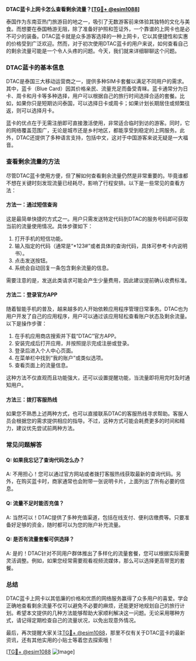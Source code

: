 **DTAC蓝卡上网卡怎么查看剩余流量？[[TG💪+ @esim1088](https://t.me/s/esim1088)]**

泰国作为东南亚热门旅游目的地之一，吸引了无数游客前来体验其独特的文化与美食。而想要在泰国畅游无阻，除了准备好护照和签证外，一个靠谱的上网卡也是必不可少的装备。DTAC蓝卡就是众多游客选择的一种上网卡，它以其便捷性和实惠的价格受到广泛欢迎。然而，对于初次使用DTAC蓝卡的用户来说，如何查看自己的剩余流量可能是一个令人头疼的问题。今天，我们就来详细聊聊这个问题。

### DTAC蓝卡的基本信息

DTAC是泰国三大移动运营商之一，提供多种SIM卡套餐以满足不同用户的需求。其中，蓝卡（Blue Card）因其价格亲民、流量充足而备受青睐。蓝卡通常分为日卡、周卡和月卡等多种选择，用户可以根据自己的旅行时间选择合适的套餐。比如，如果你只是短期访问泰国，可以选择日卡或周卡；如果计划长期居住或频繁往返，则可以选择月卡。

蓝卡的优点在于无需注册即可直接激活使用，非常适合临时到访的游客。同时，它的网络覆盖范围广，无论是城市还是乡村地区，都能享受到稳定的上网服务。此外，DTAC还提供了多种语言支持，包括中文，这对于中国游客来说无疑是一大福音。

### 查看剩余流量的方法

尽管DTAC蓝卡使用方便，但了解如何查看剩余流量仍然是非常重要的。毕竟谁都不想在关键时刻发现流量已经耗尽，影响了行程安排。以下是一些常见的查看方法：

#### 方法一：通过短信查询
这是最简单快捷的方式之一。用户只需发送特定代码到DTAC的服务号码即可获取当前的流量使用情况。具体步骤如下：
1. 打开手机的短信功能。
2. 输入指定的代码（通常是“*123#”或者具体的查询代码，具体可参考卡内说明书）。
3. 点击发送按钮。
4. 系统会自动回复一条包含剩余流量的信息。

需要注意的是，发送此类请求可能会产生少量费用，因此建议提前确认收费标准。

#### 方法二：登录官方APP
随着智能手机的普及，越来越多的人开始依赖应用程序管理日常事务。DTAC也为用户开发了自己的应用程序，用户可以通过该应用轻松查看账户状态及剩余流量。以下是操作步骤：
1. 在手机应用商店搜索并下载“DTAC”官方APP。
2. 安装完成后打开应用，并按照提示完成注册或登录。
3. 登录后进入个人中心页面。
4. 在菜单栏中找到“我的账户”或类似选项。
5. 查看页面上的流量信息。

这种方法不仅直观而且功能强大，还可以设置提醒功能，当流量即将用完时及时通知用户。

#### 方法三：拨打客服热线
如果您不熟悉上述两种方式，也可以直接联系DTAC的客服热线寻求帮助。客服人员会根据您的需求提供相应的指导。不过，这种方式可能会耗费更多的时间和精力，建议优先尝试前两种方法。

### 常见问题解答

#### Q: 如果我忘记了查询代码怎么办？
A: 不用担心！您可以通过官方网站或者拨打客服热线获取最新的查询代码。另外，在购买蓝卡时，商家通常也会附带一张说明卡片，上面列出了所有必要的信息。

#### Q: 流量不足时能否充值？
A: 当然可以！DTAC提供了多种充值渠道，包括在线支付、便利店缴费等。只要准备好足够的资金，随时都可以为您的账户补充流量。

#### Q: 是否有流量套餐可供选择？
A: 是的！DTAC针对不同用户群体推出了多样化的流量套餐，您可以根据实际需要灵活调整。例如，如果您经常需要观看视频流媒体，那么可以选择更高带宽的套餐。

### 总结

DTAC蓝卡上网卡以其低廉的价格和优质的网络服务赢得了众多用户的喜爱。学会正确地查看剩余流量不仅可以避免不必要的麻烦，还能更好地规划自己的旅行计划。希望本文提供的几种方法能够帮助大家顺利解决这一问题。无论采用哪种方式，请记得定期检查自己的流量状况，以免出现意外情况。

最后，再次提醒大家关注[TG💪+ @esim1088](https://t.me/s/esim1088)，那里不仅有关于DTAC蓝卡的最新资讯，还有其他实用的小贴士等着您去探索哦！

[[TG💪+ @esim1088](https://t.me/s/esim1088) ![Image](https://i.postimg.cc/4NQfJmqS/Snipaste-2025-05-13-00-14-12.png)]